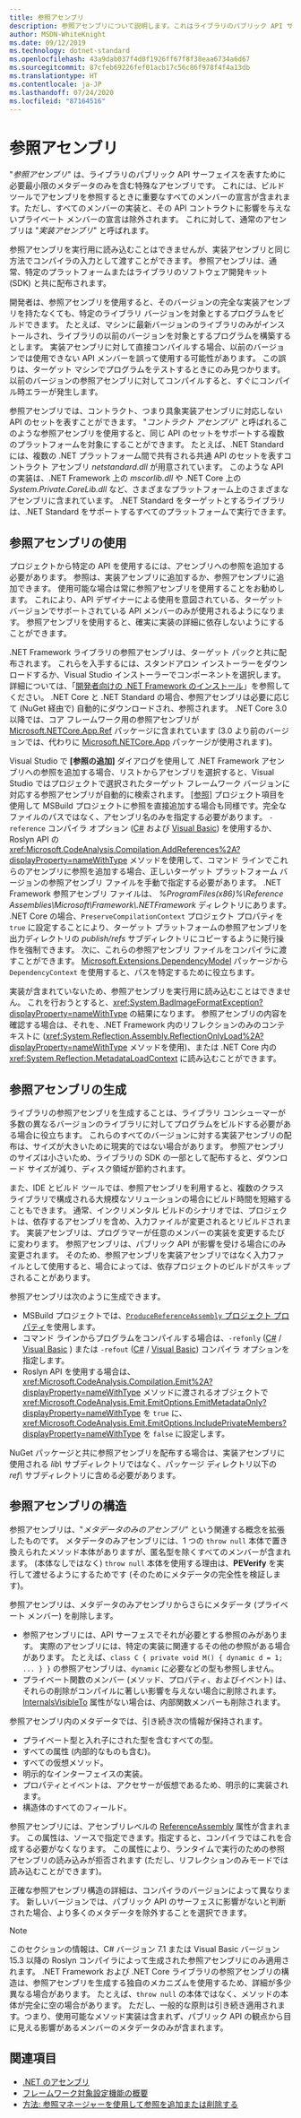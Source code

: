 ```yaml
---
title: 参照アセンブリ
description: 参照アセンブリについて説明します。これはライブラリのパブリック API サーフェイスのみを含む .NET の特殊なアセンブリです。
author: MSDN-WhiteKnight
ms.date: 09/12/2019
ms.technology: dotnet-standard
ms.openlocfilehash: 43a9dab037f4d0f1926ff67f8f38eaa6734a6d67
ms.sourcegitcommit: 87cfeb69226fef01acb17c56c86f978f4f4a13db
ms.translationtype: HT
ms.contentlocale: ja-JP
ms.lasthandoff: 07/24/2020
ms.locfileid: "87164516"
---
```

# <a name="reference-assemblies"></a>参照アセンブリ

"*参照アセンブリ*" は、ライブラリのパブリック API サーフェイスを表すために必要最小限のメタデータのみを含む特殊なアセンブリです。 これには、ビルド ツールでアセンブリを参照するときに重要なすべてのメンバーの宣言が含まれます。ただし、すべてのメンバーの実装と、その API コントラクトに影響を与えないプライベート メンバーの宣言は除外されます。 これに対して、通常のアセンブリは "*実装アセンブリ*" と呼ばれます。

参照アセンブリを実行用に読み込むことはできませんが、実装アセンブリと同じ方法でコンパイラの入力として渡すことができます。 参照アセンブリは、通常、特定のプラットフォームまたはライブラリのソフトウェア開発キット (SDK) と共に配布されます。

開発者は、参照アセンブリを使用すると、そのバージョンの完全な実装アセンブリを持たなくても、特定のライブラリ バージョンを対象とするプログラムをビルドできます。 たとえば、マシンに最新バージョンのライブラリのみがインストールされ、ライブラリの以前のバージョンを対象とするプログラムを構築するとします。 実装アセンブリに対して直接コンパイルする場合、以前のバージョンでは使用できない API メンバーを誤って使用する可能性があります。 この誤りは、ターゲット マシンでプログラムをテストするときにのみ見つかります。 以前のバージョンの参照アセンブリに対してコンパイルすると、すぐにコンパイル時エラーが発生します。

参照アセンブリでは、コントラクト、つまり具象実装アセンブリに対応しない API のセットを表すことができます。 "*コントラクト アセンブリ*" と呼ばれるこのような参照アセンブリを使用すると、同じ API のセットをサポートする複数のプラットフォームを対象にすることができます。 たとえば、.NET Standard には、複数の .NET プラットフォーム間で共有される共通 API のセットを表すコントラクト アセンブリ *netstandard.dll* が用意されています。 このような API の実装は、.NET Framework 上の *mscorlib.dll* や .NET Core 上の *System.Private.CoreLib.dll* など、さまざまなプラットフォーム上のさまざまなアセンブリに含まれています。 .NET Standard をターゲットとするライブラリは、.NET Standard をサポートするすべてのプラットフォームで実行できます。

## <a name="using-reference-assemblies"></a>参照アセンブリの使用

プロジェクトから特定の API を使用するには、アセンブリへの参照を追加する必要があります。 参照は、実装アセンブリに追加するか、参照アセンブリに追加できます。 使用可能な場合は常に参照アセンブリを使用することをお勧めします。 これにより、API デザイナーによる使用を意図されている、ターゲット バージョンでサポートされている API メンバーのみが使用されるようになります。 参照アセンブリを使用すると、確実に実装の詳細に依存しないようにすることができます。

.NET Framework ライブラリの参照アセンブリは、ターゲット パックと共に配布されます。 これらを入手するには、スタンドアロン インストーラーをダウンロードするか、Visual Studio インストーラーでコンポーネントを選択します。 詳細については、「[開発者向けの .NET Framework のインストール](../../framework/install/guide-for-developers.md)」を参照してください。 .NET Core と .NET Standard の場合、参照アセンブリは必要に応じて (NuGet 経由で) 自動的にダウンロードされ、参照されます。 .NET Core 3.0 以降では、コア フレームワーク用の参照アセンブリが [Microsoft.NETCore.App.Ref](https://www.nuget.org/packages/Microsoft.NETCore.App.Ref) パッケージに含まれています (3.0 より前のバージョンでは、代わりに [Microsoft.NETCore.App](https://www.nuget.org/packages/Microsoft.NETCore.App) パッケージが使用されます)。

Visual Studio で **[参照の追加]** ダイアログを使用して .NET Framework アセンブリへの参照を追加する場合、リストからアセンブリを選択すると、Visual Studio ではプロジェクトで選択されたターゲット フレームワーク バージョンに対応する参照アセンブリが自動的に検索されます。 [[参照]](/visualstudio/msbuild/common-msbuild-project-items#reference) プロジェクト項目を使用して MSBuild プロジェクトに参照を直接追加する場合も同様です。完全なファイルのパスではなく、アセンブリ名のみを指定する必要があります。 `-reference` コンパイラ オプション ([C#](../../csharp/language-reference/compiler-options/reference-compiler-option.md) および [Visual Basic](../../visual-basic/reference/command-line-compiler/reference.md)) を使用するか、Roslyn API の <xref:Microsoft.CodeAnalysis.Compilation.AddReferences%2A?displayProperty=nameWithType> メソッドを使用して、コマンド ラインでこれらのアセンブリに参照を追加する場合、正しいターゲット プラットフォーム バージョンの参照アセンブリ ファイルを手動で指定する必要があります。 .NET Framework 参照アセンブリ ファイルは、 *%ProgramFiles(x86)%\\Reference Assemblies\\Microsoft\\Framework\\.NETFramework* ディレクトリにあります。 .NET Core の場合、`PreserveCompilationContext` プロジェクト プロパティを `true` に設定することにより、ターゲット プラットフォームの参照アセンブリを出力ディレクトリの *publish/refs* サブディレクトリにコピーするように発行操作を強制できます。 次に、これらの参照アセンブリ ファイルをコンパイラに渡すことができます。 [Microsoft.Extensions.DependencyModel](https://www.nuget.org/packages/Microsoft.Extensions.DependencyModel/) パッケージから `DependencyContext` を使用すると、パスを特定するために役立ちます。

実装が含まれていないため、参照アセンブリを実行用に読み込むことはできません。 これを行おうとすると、<xref:System.BadImageFormatException?displayProperty=nameWithType> の結果になります。 参照アセンブリの内容を確認する場合は、それを、.NET Framework 内のリフレクションのみのコンテキストに (<xref:System.Reflection.Assembly.ReflectionOnlyLoad%2A?displayProperty=nameWithType> メソッドを使用)、または .NET Core 内の <xref:System.Reflection.MetadataLoadContext> に読み込むことができます。

## <a name="generating-reference-assemblies"></a>参照アセンブリの生成

ライブラリの参照アセンブリを生成することは、ライブラリ コンシューマーが多数の異なるバージョンのライブラリに対してプログラムをビルドする必要がある場合に役立ちます。 これらのすべてのバージョンに対する実装アセンブリの配布は、サイズが大きいために現実的ではない場合があります。 参照アセンブリのサイズは小さいため、ライブラリの SDK の一部として配布すると、ダウンロード サイズが減り、ディスク領域が節約されます。

また、IDE とビルド ツールでは、参照アセンブリを利用すると、複数のクラス ライブラリで構成される大規模なソリューションの場合にビルド時間を短縮することもできます。 通常、インクリメンタル ビルドのシナリオでは、プロジェクトは、依存するアセンブリを含め、入力ファイルが変更されるとリビルドされます。 実装アセンブリは、プログラマーが任意のメンバーの実装を変更するたびに変わります。 参照アセンブリは、パブリック API が影響を受ける場合にのみ変更されます。 そのため、参照アセンブリを実装アセンブリではなく入力ファイルとして使用すると、場合によっては、依存プロジェクトのビルドがスキップされることがあります。

参照アセンブリは次のように生成できます。

- MSBuild プロジェクトでは、[`ProduceReferenceAssembly` プロジェクト プロパティ](/visualstudio/msbuild/common-msbuild-project-properties)を使用します。
- コマンド ラインからプログラムをコンパイルする場合は、`-refonly` ([C#](../../csharp/language-reference/compiler-options/refonly-compiler-option.md) / [Visual Basic](../../visual-basic/reference/command-line-compiler/refonly-compiler-option.md) ) または `-refout` ([C#](../../csharp/language-reference/compiler-options/refout-compiler-option.md) / [Visual Basic](../../visual-basic/reference/command-line-compiler/refout-compiler-option.md)) コンパイラ オプションを指定します。
- Roslyn API を使用する場合は、<xref:Microsoft.CodeAnalysis.Compilation.Emit%2A?displayProperty=nameWithType> メソッドに渡されるオブジェクトで <xref:Microsoft.CodeAnalysis.Emit.EmitOptions.EmitMetadataOnly?displayProperty=nameWithType> を `true` に、<xref:Microsoft.CodeAnalysis.Emit.EmitOptions.IncludePrivateMembers?displayProperty=nameWithType> を `false` に設定します。

NuGet パッケージと共に参照アセンブリを配布する場合は、実装アセンブリに使用される *lib\\* サブディレクトリではなく、パッケージ ディレクトリ以下の *ref\\* サブディレクトリに含める必要があります。

## <a name="reference-assemblies-structure"></a>参照アセンブリの構造

参照アセンブリは、"*メタデータのみのアセンブリ*" という関連する概念を拡張したものです。 メタデータのみアセンブリには、1 つの `throw null` 本体で置き換えられたメソッド本体がありますが、匿名型を除くすべてのメンバーが含まれます。 (本体なしではなく) `throw null` 本体を使用する理由は、**PEVerify** を実行して渡せるようにするためです (そのためにメタデータの完全性を検証します)。

参照アセンブリは、メタデータのみアセンブリからさらにメタデータ (プライベート メンバー) を削除します。

- 参照アセンブリには、API サーフェスでそれが必要とする参照のみがあります。 実際のアセンブリには、特定の実装に関連するその他の参照がある場合があります。 たとえば、`class C { private void M() { dynamic d = 1; ... } }` の参照アセンブリは、`dynamic` に必要などの型も参照しません。
- プライベート関数のメンバー (メソッド、プロパティ、およびイベント) は、それらの削除がコンパイルに著しい影響を与えない場合に削除されます。 [InternalsVisibleTo](xref:System.Runtime.CompilerServices.InternalsVisibleToAttribute) 属性がない場合は、内部関数メンバーも削除されます。

参照アセンブリ内のメタデータでは、引き続き次の情報が保持されます。

- プライベート型と入れ子にされた型を含むすべての型。
- すべての属性 (内部的なものも含む)。
- すべての仮想メソッド。
- 明示的なインターフェイスの実装。
- プロパティとイベントは、アクセサーが仮想であるため、明示的に実装されます。
- 構造体のすべてのフィールド。

参照アセンブリには、アセンブリレベルの [ReferenceAssembly](xref:System.Runtime.CompilerServices.ReferenceAssemblyAttribute) 属性が含まれます。 この属性は、ソースで指定できます。指定すると、コンパイラではこれを合成する必要がなくなります。 この属性により、ランタイムで実行のための参照アセンブリの読み込みが拒否されます (ただし、リフレクションのみモードでは読み込むことができます)。

正確な参照アセンブリ構造の詳細は、コンパイラのバージョンによって異なります。 新しいバージョンでは、パブリック API のサーフェスに影響がないと判断された場合、より多くのメタデータを除外することを選択できます。

> [!NOTE]
> このセクションの情報は、C# バージョン 7.1 または Visual Basic バージョン 15.3 以降の Roslyn コンパイラによって生成された参照アセンブリにのみ適用されます。 .NET Framework および .NET Core ライブラリの参照アセンブリの構造は、参照アセンブリを生成する独自のメカニズムを使用するため、詳細が多少異なる場合があります。 たとえば、`throw null` の本体ではなく、メソッドの本体が完全に空の場合があります。 ただし、一般的な原則は引き続き適用されます。つまり、使用可能なメソッド実装は含まれず、パブリック API の観点から目に見える影響があるメンバーのメタデータのみが含まれます。

## <a name="see-also"></a>関連項目

- [.NET のアセンブリ](index.md)
- [フレームワーク対象設定機能の概要](/visualstudio/ide/visual-studio-multi-targeting-overview)
- [方法: 参照マネージャーを使用して参照を追加または削除する](/visualstudio/ide/how-to-add-or-remove-references-by-using-the-reference-manager)
